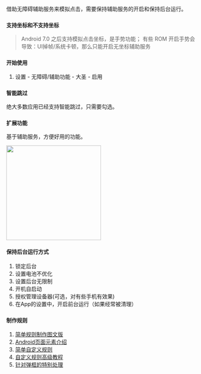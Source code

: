 借助无障碍辅助服务来模拟点击，需要保持辅助服务的开启和保持后台运行。

### `支持坐标和不支持坐标`
> Android 7.0 之后支持模拟点击坐标，是手势功能；
有些 ROM 开启手势会导致：UI掉帧/系统卡顿，那么只能开启无坐标辅助服务

### `开始使用`
1. 设置 - 无障碍/辅助功能 - 大圣 - 启用

### `智能跳过`
绝大多数应用已经支持智能跳过，只需要勾选。

### `扩展功能`
基于辅助服务，方便好用的功能。

<img src="https://raw.githubusercontent.com/wiki/cloudskytian/ad-wars/images/bajie_ext.jpg" width="250">

#### 保持后台运行方式
1. 锁定后台
2. 设置电池不优化
3. 设置后台无限制
4. 开机自启动
5. 授权管理设备器(可选，对有些手机有效果)
6. 在App的设置中，开启前台运行（如果经常被清理）


### `制作规则`
1. [简单规则制作图文版](https://mp.weixin.qq.com/s/5VYSiVEldrUNkIlulEFQsQ)
2. [Android页面元素介绍](https://mp.weixin.qq.com/s/iVuP9OiSD6sC9OyAw7APQQ)
3. [简单自定义规则](https://mp.weixin.qq.com/s/rC7DOTEi2u-X8lcf8bCgIw)
4. [自定义规则高级教程](https://mp.weixin.qq.com/s/RH5RhcDYOn61AxQSmjYe4Q)
6. [针对弹框的特别处理](https://github.com/cloudskytian/ad-wars/wiki/针对一些弹框的特别处理)

